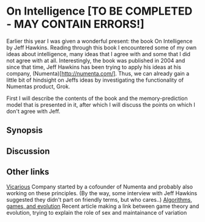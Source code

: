 # On Intelligence [TO BE COMPLETED - MAY CONTAIN ERRORS!]

Earlier this year I was given a wonderful present: the book On Intelligence by Jeff Hawkins. Reading through this book I encountered some of my own ideas about intelligence, many ideas that I agree with and some that I did not agree with at all. Interestingly, the book was published in 2004 and since that time, Jeff Hawkins has been trying to apply his ideas at his company, (Numenta)[http://numenta.com/]. Thus, we can already gain a little bit of hindsight on Jeffs ideas by investigating the functionality of Numentas product, Grok.

First I will describe the contents of the book and the memory-prediction model that is presented in it, after which I will discuss the points on which I don't agree with Jeff.

## Synopsis



## Discussion




## Other links

[Vicarious](http://vicarious.com/) Company started by a cofounder of Numenta and probably also working on these principles. (By the way, some interview with Jeff Hawkins suggested they didn't part on friendly terms, but who cares..)
[Algorithms, games, and evolution](http://www.pnas.org/content/111/29/10620.abstract) Recent article making a link between game theory and evolution, trying to explain the role of sex and maintainance of variation

